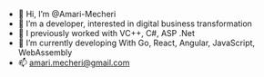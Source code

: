 - 👋 Hi, I’m @Amari-Mecheri
- 👀 I’m a developer, interested in digital business transformation
- 🌱 I previously worked with VC++, C#, ASP .Net
- 🌱 I’m currently developing With Go, React, Angular, JavaScript, WebAssembly
- 📫 amari.mecheri@gmail.com

<!---
Amari-Mecheri/Amari-Mecheri is a ✨ special ✨ repository because its `README.md` (this file) appears on your GitHub profile.
You can click the Preview link to take a look at your changes.
--->
